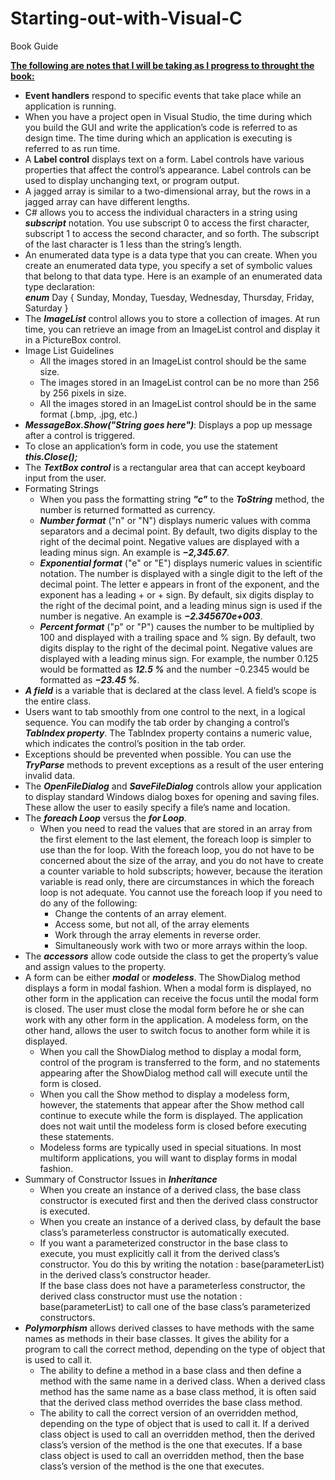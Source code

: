 ﻿# Starting-out-with-Visual-C

Book Guide

<u><b>The following are notes that I will be taking as I progress to
throught the book:</b></u>
</br>

<ul>
	<li><b>Event handlers</b> respond to specific events that take place while an 
	application is running.</li>
	<li>When you have a project open in Visual Studio, the time during which you build the GUI
	and write the application’s code is referred to as design time. The time during which an 
	application is executing is referred to as run time. </li>
	<li>A <b>Label control</b> displays text on a form. Label controls have various
	properties that affect the control’s appearance. Label controls can be used
	to display unchanging text, or program output.</li>
    <li>
        A jagged array is similar to a two-dimensional array, but the rows in a jagged array can have different lengths.
    </li>
    <li>
        C# allows you to access the individual characters in a string using <b><i>subscript</i></b> notation. You use subscript 0 to access the first character, subscript 1 to access the second character, and so forth. The subscript of the last character is 1 less than the string’s length. 
    </li>
    <li>
        An enumerated data type is a data type that you can create. When you create an enumerated data type, you specify a set of symbolic values that belong to that data type. 
        Here is an example of an enumerated data type declaration:
        </br>
        <b><i>enum</i></b> Day { Sunday, Monday, Tuesday, Wednesday, Thursday, Friday, Saturday }
    </li>
    <li>
        The <b><i>ImageList</i></b> control allows you to store a collection of images. At run
        time, you can retrieve an image from an ImageList control and display it in
        a PictureBox control.
        <li> Image List Guidelines
		<ul>
			<li>
                All the images stored in an ImageList control should be the same size.
			</li>
            <li>
                The images stored in an ImageList control can be no more than 256 by 256 pixels
                in size.			
            </li>
            <li>
                All the images stored in an ImageList control should be in the same format 
                (.bmp, .jpg, etc.)			
            </li>
		</ul>
    </li>
	<li>
		<b><i>MessageBox.Show("String goes here")</i></b>: Displays a pop up message after a 
		control is triggered.
	</li>
	<li>
		To close an application’s form in code, you use the statement <b><i>this.Close();</i></b>
	</li>
	<li>
		The <b><i>TextBox control</i></b> is a rectangular area that can accept keyboard input
		from the user.
	</li>
	<li>	Formating Strings
		<ul>
			<li>
				When you pass the formatting string <b><i>"c"</i></b> to the <b><i>ToString</i></b> method, the number is
				returned formatted as currency.
			</li>
			<li>
				<b><i>Number format</i></b> ("n" or "N") displays numeric values with comma separators and a decimal point. By default, 
				two digits display to the right of the decimal point. Negative values are displayed with a leading minus sign. 
				An example is <b><i>−2,345.67</i></b>.
			</li>
			<li>
				<b><i>Exponential format</i></b> ("e" or "E") displays numeric values in scientific notation. The number
				is displayed with a single digit to the left of the decimal point. The letter e appears in front
				of the exponent, and the exponent has a leading + or + sign. By default, six digits display to
				the right of the decimal point, and a leading minus sign is used if the number is negative.
				An example is <b><i>−2.345670e+003</i></b>.
			</li>
			<li>
				<b><i>Percent format</i></b> ("p" or "P") causes the number to be multiplied by 100 and displayed with
				a trailing space and % sign. By default, two digits display to the right of the decimal point.
				Negative values are displayed with a leading minus sign. For example, the number 0.125
				would be formatted as <b><i>12.5 %</i></b> and the number −0.2345 would be formatted as <b><i>−23.45 %</i></b>.
			</li>
		</ul>
	 </li>
	 <li>
		<b><i>A field</i></b> is a variable that is declared at the class level. A field’s scope is the entire class.
	 </li>
	 <li>
		Users want to tab smoothly from one control to the next, in a logical sequence. You can
		modify the tab order by changing a control’s <b><i>TabIndex property</i></b>. The TabIndex property
		contains a numeric value, which indicates the control’s position in the tab order.
	</li>
	<li>
		Exceptions should be prevented when possible. You can use the <b><i>TryParse</i></b> methods to prevent exceptions as a 
		result of the user entering invalid data.
	</li>
	<li>
		The <b><i>OpenFileDialog</i></b> and <b><i>SaveFileDialog</i></b> controls allow your application to display standard Windows dialog 
		boxes for opening and saving files. These allow the user to easily specify a file’s name and location.
	</li>
    <li> The <b><i>foreach Loop</i></b> versus the <b><i>for Loop</i></b>.
        <ul>
            <li>
                When you need to read the values that are stored in an array from the first element to the
                last element, the foreach loop is simpler to use than the for loop. With the foreach
                loop, you do not have to be concerned about the size of the array, and you do not have to
                create a counter variable to hold subscripts; however, because the iteration variable is
                read only, there are circumstances in which the foreach loop is not adequate. You cannot
                use the foreach loop if you need to do any of the following:
                <ul>
                    <li>
                        Change the contents of an array element.
                    </li>
                    <li>
                        Access some, but not all, of the array elements
                    </li>
                    <li>
                        Work through the array elements in reverse order.
                    </li>
                    <li>
                        Simultaneously work with two or more arrays within the loop.
                    </li>
                </ul>
            </li>
        </ul>
    </li>
    <li>
        The <b><i>accessors</i></b> allow code outside the class to get the property’s value and assign values to the property.
    </li>
    <li>
        A form can be either <b><i>modal</i></b> or <b><i>modeless</i></b>. The ShowDialog method displays a form in
        modal fashion. When a modal form is displayed, no other form in the application can
        receive the focus until the modal form is closed. The user must close the modal form
        before he or she can work with any other form in the application. A modeless form, on
        the other hand, allows the user to switch focus to another form while it is displayed. 
        <ul>
            <li>
                When you call the ShowDialog method to display a modal form, control of the program is transferred to the form, and no statements appearing after the ShowDialog method call will execute until the form is closed.
            </li>
            <li>
                When you call the Show method to display a modeless form, however, the statements that appear after the Show method call continue to execute while the form is displayed. The application does not wait until the modeless form is closed before executing these statements.
            </li>
            <li>
                Modeless forms are typically used in special situations. In most multiform applications, you will want to display forms in modal fashion.
            </li>
        </ul>
    </li>
        <li>
            Summary of Constructor Issues in <b><i>Inheritance</i></b>
            <ul>
                <li>
                    When you create an instance of a derived class, the base class constructor is executed
                    first and then the derived class constructor is executed.
                </li>
                <li>
                    When you create an instance of a derived class, by default the base class’s parameterless constructor is    automatically executed.
                </li>
                <li>
                    If you want a parameterized constructor in the base class to execute, you must explicitly call it from the derived class’s constructor. You do this by writing the notation : base(parameterList) in the derived class’s constructor header.
                </li>
                    If the base class does not have a parameterless constructor, the derived class constructor must use the notation : base(parameterList) to call one of the base class’s parameterized constructors.
                </li>
            </li>
        </ul>
    </li>
        </li>
        <li>
            <b><i>Polymorphism</i></b> allows derived classes to have methods with the same names as methods in their base classes. It gives the ability for a program to call the correct method, depending on the type of object that is used to call it.
            <ul>
                <li>
                   The ability to define a method in a base class and then define a method with the
                    same name in a derived class. When a derived class method has the same name as a
                    base class method, it is often said that the derived class method overrides the base
                    class method.
                </li>
                <li>
                    The ability to call the correct version of an overridden method, depending on the
                    type of object that is used to call it. If a derived class object is used to call an overridden method, then the derived class’s version of the method is the one that executes. If a base class object is used to call an overridden method, then the base class’s version of the method is the one that executes.
                </li>
            </li>
        </ul>
    </li>
</ul>
